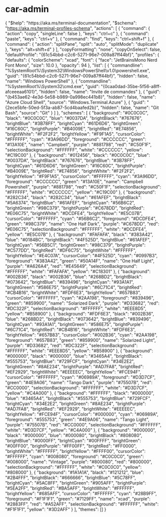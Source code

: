 # car-admin


{
    "$help": "https://aka.ms/terminal-documentation",
    "$schema": "https://aka.ms/terminal-profiles-schema",
    "actions": 
    [
        {
            "command": 
            {
                "action": "copy",
                "singleLine": false
            },
            "keys": "ctrl+c"
        },
        {
            "command": "paste",
            "keys": "ctrl+v"
        },
        {
            "command": "find",
            "keys": "ctrl+shift+f"
        },
        {
            "command": 
            {
                "action": "splitPane",
                "split": "auto",
                "splitMode": "duplicate"
            },
            "keys": "alt+shift+d"
        }
    ],
    "copyFormatting": "none",
    "copyOnSelect": false,
    "defaultProfile": "{61c54bbd-c2c6-5271-96e7-009a87ff44bf}",
    "profiles": 
    {
        "defaults": 
        {
            "colorScheme": "xcad",
            "font": 
            {
                "face": "JetBrainsMono Nerd Font Mono",
                "size": 10.0
            },
            "opacity": 94
        },
        "list": 
        [
            {
                "commandline": "%SystemRoot%\\System32\\WindowsPowerShell\\v1.0\\powershell.exe",
                "guid": "{61c54bbd-c2c6-5271-96e7-009a87ff44bf}",
                "hidden": false,
                "name": "Windows PowerShell"
            },
            {
                "commandline": "%SystemRoot%\\System32\\cmd.exe",
                "guid": "{0caa0dad-35be-5f56-a8ff-afceeeaa6101}",
                "hidden": false,
                "name": "Invite de commandes"
            },
            {
                "guid": "{b453ae62-4e3d-5e58-b989-0a998ec441b8}",
                "hidden": false,
                "name": "Azure Cloud Shell",
                "source": "Windows.Terminal.Azure"
            },
            {
                "guid": "{2ece5bfe-50ed-5f3a-ab87-5cd4baafed2b}",
                "hidden": false,
                "name": "Git Bash",
                "source": "Git"
            }
        ]
    },
    "schemes": 
    [
        {
            "background": "#0C0C0C",
            "black": "#0C0C0C",
            "blue": "#0037DA",
            "brightBlack": "#767676",
            "brightBlue": "#3B78FF",
            "brightCyan": "#61D6D6",
            "brightGreen": "#16C60C",
            "brightPurple": "#B4009E",
            "brightRed": "#E74856",
            "brightWhite": "#F2F2F2",
            "brightYellow": "#F9F1A5",
            "cursorColor": "#FFFFFF",
            "cyan": "#3A96DD",
            "foreground": "#CCCCCC",
            "green": "#13A10E",
            "name": "Campbell",
            "purple": "#881798",
            "red": "#C50F1F",
            "selectionBackground": "#FFFFFF",
            "white": "#CCCCCC",
            "yellow": "#C19C00"
        },
        {
            "background": "#012456",
            "black": "#0C0C0C",
            "blue": "#0037DA",
            "brightBlack": "#767676",
            "brightBlue": "#3B78FF",
            "brightCyan": "#61D6D6",
            "brightGreen": "#16C60C",
            "brightPurple": "#B4009E",
            "brightRed": "#E74856",
            "brightWhite": "#F2F2F2",
            "brightYellow": "#F9F1A5",
            "cursorColor": "#FFFFFF",
            "cyan": "#3A96DD",
            "foreground": "#CCCCCC",
            "green": "#13A10E",
            "name": "Campbell Powershell",
            "purple": "#881798",
            "red": "#C50F1F",
            "selectionBackground": "#FFFFFF",
            "white": "#CCCCCC",
            "yellow": "#C19C00"
        },
        {
            "background": "#282C34",
            "black": "#282C34",
            "blue": "#61AFEF",
            "brightBlack": "#5A6374",
            "brightBlue": "#61AFEF",
            "brightCyan": "#56B6C2",
            "brightGreen": "#98C379",
            "brightPurple": "#C678DD",
            "brightRed": "#E06C75",
            "brightWhite": "#DCDFE4",
            "brightYellow": "#E5C07B",
            "cursorColor": "#FFFFFF",
            "cyan": "#56B6C2",
            "foreground": "#DCDFE4",
            "green": "#98C379",
            "name": "One Half Dark",
            "purple": "#C678DD",
            "red": "#E06C75",
            "selectionBackground": "#FFFFFF",
            "white": "#DCDFE4",
            "yellow": "#E5C07B"
        },
        {
            "background": "#FAFAFA",
            "black": "#383A42",
            "blue": "#0184BC",
            "brightBlack": "#4F525D",
            "brightBlue": "#61AFEF",
            "brightCyan": "#56B5C1",
            "brightGreen": "#98C379",
            "brightPurple": "#C577DD",
            "brightRed": "#DF6C75",
            "brightWhite": "#FFFFFF",
            "brightYellow": "#E4C07A",
            "cursorColor": "#4F525D",
            "cyan": "#0997B3",
            "foreground": "#383A42",
            "green": "#50A14F",
            "name": "One Half Light",
            "purple": "#A626A4",
            "red": "#E45649",
            "selectionBackground": "#FFFFFF",
            "white": "#FAFAFA",
            "yellow": "#C18301"
        },
        {
            "background": "#002B36",
            "black": "#002B36",
            "blue": "#268BD2",
            "brightBlack": "#073642",
            "brightBlue": "#839496",
            "brightCyan": "#93A1A1",
            "brightGreen": "#586E75",
            "brightPurple": "#6C71C4",
            "brightRed": "#CB4B16",
            "brightWhite": "#FDF6E3",
            "brightYellow": "#657B83",
            "cursorColor": "#FFFFFF",
            "cyan": "#2AA198",
            "foreground": "#839496",
            "green": "#859900",
            "name": "Solarized Dark",
            "purple": "#D33682",
            "red": "#DC322F",
            "selectionBackground": "#FFFFFF",
            "white": "#EEE8D5",
            "yellow": "#B58900"
        },
        {
            "background": "#FDF6E3",
            "black": "#002B36",
            "blue": "#268BD2",
            "brightBlack": "#073642",
            "brightBlue": "#839496",
            "brightCyan": "#93A1A1",
            "brightGreen": "#586E75",
            "brightPurple": "#6C71C4",
            "brightRed": "#CB4B16",
            "brightWhite": "#FDF6E3",
            "brightYellow": "#657B83",
            "cursorColor": "#002B36",
            "cyan": "#2AA198",
            "foreground": "#657B83",
            "green": "#859900",
            "name": "Solarized Light",
            "purple": "#D33682",
            "red": "#DC322F",
            "selectionBackground": "#FFFFFF",
            "white": "#EEE8D5",
            "yellow": "#B58900"
        },
        {
            "background": "#000000",
            "black": "#000000",
            "blue": "#3465A4",
            "brightBlack": "#555753",
            "brightBlue": "#729FCF",
            "brightCyan": "#34E2E2",
            "brightGreen": "#8AE234",
            "brightPurple": "#AD7FA8",
            "brightRed": "#EF2929",
            "brightWhite": "#EEEEEC",
            "brightYellow": "#FCE94F",
            "cursorColor": "#FFFFFF",
            "cyan": "#06989A",
            "foreground": "#D3D7CF",
            "green": "#4E9A06",
            "name": "Tango Dark",
            "purple": "#75507B",
            "red": "#CC0000",
            "selectionBackground": "#FFFFFF",
            "white": "#D3D7CF",
            "yellow": "#C4A000"
        },
        {
            "background": "#FFFFFF",
            "black": "#000000",
            "blue": "#3465A4",
            "brightBlack": "#555753",
            "brightBlue": "#729FCF",
            "brightCyan": "#34E2E2",
            "brightGreen": "#8AE234",
            "brightPurple": "#AD7FA8",
            "brightRed": "#EF2929",
            "brightWhite": "#EEEEEC",
            "brightYellow": "#FCE94F",
            "cursorColor": "#000000",
            "cyan": "#06989A",
            "foreground": "#555753",
            "green": "#4E9A06",
            "name": "Tango Light",
            "purple": "#75507B",
            "red": "#CC0000",
            "selectionBackground": "#FFFFFF",
            "white": "#D3D7CF",
            "yellow": "#C4A000"
        },
        {
            "background": "#000000",
            "black": "#000000",
            "blue": "#000080",
            "brightBlack": "#808080",
            "brightBlue": "#0000FF",
            "brightCyan": "#00FFFF",
            "brightGreen": "#00FF00",
            "brightPurple": "#FF00FF",
            "brightRed": "#FF0000",
            "brightWhite": "#FFFFFF",
            "brightYellow": "#FFFF00",
            "cursorColor": "#FFFFFF",
            "cyan": "#008080",
            "foreground": "#C0C0C0",
            "green": "#008000",
            "name": "Vintage",
            "purple": "#800080",
            "red": "#800000",
            "selectionBackground": "#FFFFFF",
            "white": "#C0C0C0",
            "yellow": "#808000"
        },
        {
            "background": "#1A1A1A",
            "black": "#121212",
            "blue": "#2B4FFF",
            "brightBlack": "#666666",
            "brightBlue": "#5C78FF",
            "brightCyan": "#5AC8FF",
            "brightGreen": "#905AFF",
            "brightPurple": "#5EA2FF",
            "brightRed": "#BA5AFF",
            "brightWhite": "#FFFFFF",
            "brightYellow": "#685AFF",
            "cursorColor": "#FFFFFF",
            "cyan": "#28B9FF",
            "foreground": "#F1F1F1",
            "green": "#7129FF",
            "name": "xcad",
            "purple": "#2883FF",
            "red": "#A52AFF",
            "selectionBackground": "#FFFFFF",
            "white": "#F1F1F1",
            "yellow": "#3D2AFF"
        }
    ],
    "themes": []
}
